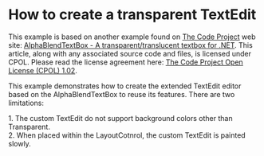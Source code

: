 # How to create a transparent TextEdit


<p>This example is based on another example found on <a href="www.codeproject.com"><u>The Code Project</u></a> web site: <a href="http://www.codeproject.com/KB/edit/alphablendtextbox.aspx"><u>AlphaBlendTextBox - A transparent/translucent textbox for .NET</u></a>.  This article, along with any associated source code and files, is licensed under CPOL. Please read the license agreement here: <a href="http://www.codeproject.com/info/cpol10.aspx"><u>The Code Project Open License (CPOL) 1.02</u></a>. </p><p>This example demonstrates how to create the extended TextEdit editor based on the AlphaBlendTextBox to reuse its features. There are two limitations:</p><p>1. The custom TextEdit do not support background colors other than Transparent.<br />
2. When placed within the LayoutCotnrol, the custom TextEdit is painted slowly. </p>

<br/>


